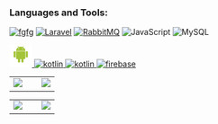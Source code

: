 <h3 align="left">Languages and Tools:</h3>

[![fgfg](https://img.shields.io/badge/php-%23777BB4.svg?style=for-the-badge&logo=php&logoColor=white)](https://php.net)
[![Laravel](https://img.shields.io/badge/laravel-%23FF2D20.svg?style=for-the-badge&logo=laravel&logoColor=white)](https://laravel.com)
[![RabbitMQ](https://img.shields.io/badge/Rabbitmq-FF6600?style=for-the-badge&logo=rabbitmq&logoColor=white)](https://rabbitmq.com)
![JavaScript](https://img.shields.io/badge/javascript-%23323330.svg?style=for-the-badge&logo=javascript&logoColor=%23F7DF1E)
![MySQL](https://img.shields.io/badge/mysql-%2300f.svg?style=for-the-badge&logo=mysql&logoColor=white)

<p align="left"> 
<a href="https://developer.android.com" target="_blank" rel="noreferrer"> 
<img src="https://raw.githubusercontent.com/devicons/devicon/master/icons/android/android-original-wordmark.svg" alt="android" width="40" height="40"/> 
</a>
<a href="https://kotlinlang.org" target="_blank" rel="noreferrer"> <img src="https://www.vectorlogo.zone/logos/kotlinlang/kotlinlang-icon.svg" alt="kotlin" width="40" height="40"/> </a>
<a href="https://kotlinlang.org" target="_blank" rel="noreferrer"> <img src="https://user-images.githubusercontent.com/48350702/136327368-98272ce0-a1c5-4b61-89fc-32f2350a84ed.png" alt="kotlin" width="40" height="40"/> </a>
<a href="https://firebase.google.com/" target="_blank" rel="noreferrer"> <img src="https://www.vectorlogo.zone/logos/firebase/firebase-icon.svg" alt="firebase" width="40" height="40"/> </a> 
</p>
<table>
   <tr>
    <td>
      <img src="https://github-readme-stats.vercel.app/api/top-langs/?username=danilkochura" style="height: 200px; margin-right: 20px">
    </td>
    <td>
      <img src="https://github-readme-stats.vercel.app/api?username=danilkochura&show_icons=true&locale=ru" style="height: 200px">
    </td>
  </tr>
</table>
<table>
  <tr>
    <td>
      <img src="https://github-readme-streak-stats.herokuapp.com/?user=danilkochura&" style="height: 200px; margin-right: 20px">
    </td>
    <td>
      <img src="https://readme-jokes.vercel.app/api" style="height: 200px">
    </td>
  </tr>
</table>


